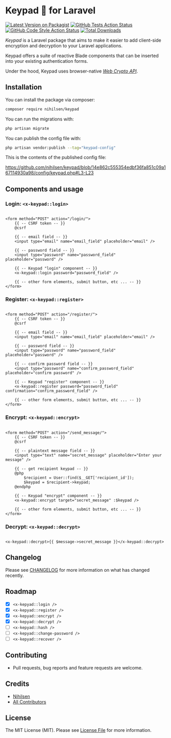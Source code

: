 # Keypad 🎹 for Laravel

[![Latest Version on Packagist](https://img.shields.io/packagist/v/nihilsen/keypad.svg?style=flat-square)](https://packagist.org/packages/nihilsen/keypad)
[![GitHub Tests Action Status](https://img.shields.io/github/actions/workflow/status/nihilsen/keypad/run-tests.yml?branch=main&label=tests&style=flat-square)](https://github.com/nihilsen/keypad/actions?query=workflow%3Arun-tests+branch%3Amain)
[![GitHub Code Style Action Status](https://img.shields.io/github/actions/workflow/status/nihilsen/keypad/fix-php-code-style-issues.yml?branch=main&label=code%20style&style=flat-square)](https://github.com/nihilsen/keypad/actions?query=workflow%3A"Fix+PHP+code+style+issues"+branch%3Amain)
[![Total Downloads](https://img.shields.io/packagist/dt/nihilsen/keypad.svg?style=flat-square)](https://packagist.org/packages/nihilsen/keypad)

_Keypad_ is a Laravel package that aims to make it easier to add client-side encryption and decryption to your Laravel applications.

Keypad offers a suite of reactive Blade components that can be inserted into your existing authentication forms.

Under the hood, Keypad uses browser-native [_Web Crypto API_](https://developer.mozilla.org/en-US/docs/Web/API/Web_Crypto_API).

## Installation

You can install the package via composer:

```bash
composer require nihilsen/keypad
```

You can run the migrations with:

```bash
php artisan migrate
```

You can publish the config file with:

```bash
php artisan vendor:publish --tag="keypad-config"
```

This is the contents of the published config file:

https://github.com/nihilsen/keypad/blob/14e862c555354edbf36fa851c09a167114930a98/config/keypad.php#L3-L23

## Components and usage

### Login: `<x-keypad::login>`

```blade

<form method="POST" action="/login/">
    {{ -- CSRF token -- }}
    @csrf
    
    {{ -- email field -- }}
    <input type="email" name="email_field" placeholder="email" />
    
    {{ -- password field -- }}
    <input type="password" name="password_field" placeholder="password" />
    
    {{ -- Keypad "login" component -- }}
    <x-keypad::login password="password_field" />
    
    {{ -- other form elements, submit button, etc ... -- }}
</form>

```

### Register: `<x-keypad::register>`

```blade

<form method="POST" action="/register/">
    {{ -- CSRF token -- }}
    @csrf
    
    {{ -- email field -- }}
    <input type="email" name="email_field" placeholder="email" />
    
    {{ -- password field -- }}
    <input type="password" name="password_field" placeholder="password" />
    
    {{ -- confirm password field -- }}
    <input type="password" name="confirm_password_field" placeholder="confirm password" />
    
    {{ -- Keypad "register" component -- }}
    <x-keypad::register password="password_field" confirmation="confirm_password_field" />
    
    {{ -- other form elements, submit button, etc ... -- }}
</form>

```

### Encrypt: `<x-keypad::encrypt>`

```blade

<form method="POST" action="/send_message/">
    {{ -- CSRF token -- }}
    @csrf
    
    {{ -- plaintext message field -- }}
    <input type="text" name="secret_message" placeholder="Enter your message" />
    
    {{ -- get recipient keypad -- }}
    @php
        $recipient = User::find($__GET['recipient_id']);
        $keypad = $recipient->keypad;
    @endphp
    
    {{ -- Keypad "encrypt" component -- }}
    <x-keypad::encrypt target="secret_message" :$keypad />
    
    {{ -- other form elements, submit button, etc ... -- }}
</form>

```

### Decrypt: `<x-keypad::decrypt>`

```blade

<x-keypad::decrypt>{{ $message->secret_message }}</x-keypad::decrypt>

```

## Changelog

Please see [CHANGELOG](CHANGELOG.md) for more information on what has changed recently.

## Roadmap

- [x] `<x-kepyad::login />`
- [x] `<x-kepyad::register />`
- [x] `<x-kepyad::encrypt />`
- [x] `<x-kepyad::decrypt />`
- [ ] `<x-kepyad::hash />`
- [ ] `<x-kepyad::change-password />`
- [ ] `<x-kepyad::recover />`

## Contributing

- Pull requests, bug reports and feature requests are welcome.

## Credits

-   [Nihilsen](https://github.com/nihilsen)
-   [All Contributors](../../contributors)

## License

The MIT License (MIT). Please see [License File](LICENSE.md) for more information.
